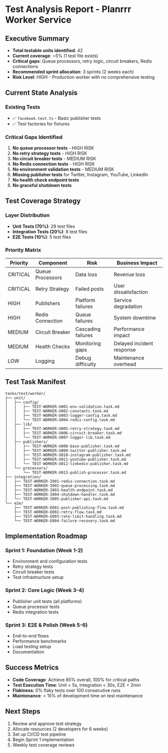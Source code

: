 # Test Analysis Report - Planrrr Worker Service

## Executive Summary

- **Total testable units identified**: 42
- **Current coverage**: ~5% (1 test file exists)
- **Critical gaps**: Queue processors, retry logic, circuit breakers, Redis connections
- **Recommended sprint allocation**: 3 sprints (2 weeks each)
- **Risk Level**: HIGH - Production worker with no comprehensive testing

## Current State Analysis

### Existing Tests
- ✅ `facebook.test.ts` - Basic publisher tests
- ✅ Test factories for fixtures

### Critical Gaps Identified
1. **No queue processor tests** - HIGH RISK
2. **No retry strategy tests** - HIGH RISK  
3. **No circuit breaker tests** - MEDIUM RISK
4. **No Redis connection tests** - HIGH RISK
5. **No environment validation tests** - MEDIUM RISK
6. **Missing publisher tests** for Twitter, Instagram, YouTube, LinkedIn
7. **No health check endpoint tests**
8. **No graceful shutdown tests**

## Test Coverage Strategy

### Layer Distribution
- **Unit Tests (70%)**: 29 test files
- **Integration Tests (20%)**: 8 test files
- **E2E Tests (10%)**: 5 test files

### Priority Matrix

| Priority | Component | Risk | Business Impact |
|----------|-----------|------|-----------------|
| CRITICAL | Queue Processors | Data loss | Revenue loss |
| CRITICAL | Retry Strategy | Failed posts | User dissatisfaction |
| HIGH | Publishers | Platform failures | Service degradation |
| HIGH | Redis Connection | Queue failures | System downtime |
| MEDIUM | Circuit Breaker | Cascading failures | Performance impact |
| MEDIUM | Health Checks | Monitoring gaps | Delayed incident response |
| LOW | Logging | Debug difficulty | Maintenance overhead |

## Test Task Manifest

```
tasks/test/worker/
├── unit/
│   ├── config/
│   │   ├── TEST-WORKER-U001-env-validation.task.md
│   │   ├── TEST-WORKER-U002-constants.task.md
│   │   ├── TEST-WORKER-U003-logger-config.task.md
│   │   └── TEST-WORKER-U004-redis-config.task.md
│   ├── lib/
│   │   ├── TEST-WORKER-U005-retry-strategy.task.md
│   │   ├── TEST-WORKER-U006-circuit-breaker.task.md
│   │   └── TEST-WORKER-U007-logger-lib.task.md
│   ├── publishers/
│   │   ├── TEST-WORKER-U008-base-publisher.task.md
│   │   ├── TEST-WORKER-U009-twitter-publisher.task.md
│   │   ├── TEST-WORKER-U010-instagram-publisher.task.md
│   │   ├── TEST-WORKER-U011-youtube-publisher.task.md
│   │   └── TEST-WORKER-U012-linkedin-publisher.task.md
│   └── processors/
│       └── TEST-WORKER-U013-publish-processor.task.md
├── integration/
│   ├── TEST-WORKER-I001-redis-connection.task.md
│   ├── TEST-WORKER-I002-queue-processing.task.md
│   ├── TEST-WORKER-I003-health-endpoint.task.md
│   ├── TEST-WORKER-I004-shutdown-handler.task.md
│   └── TEST-WORKER-I005-publisher-api.task.md
└── e2e/
    ├── TEST-WORKER-E001-post-publishing-flow.task.md
    ├── TEST-WORKER-E002-retry-flow.task.md
    ├── TEST-WORKER-E003-rate-limit-handling.task.md
    └── TEST-WORKER-E004-failure-recovery.task.md
```

## Implementation Roadmap

### Sprint 1: Foundation (Week 1-2)
- Environment and configuration tests
- Retry strategy tests
- Circuit breaker tests
- Test infrastructure setup

### Sprint 2: Core Logic (Week 3-4)
- Publisher unit tests (all platforms)
- Queue processor tests
- Redis integration tests

### Sprint 3: E2E & Polish (Week 5-6)
- End-to-end flows
- Performance benchmarks
- Load testing setup
- Documentation

## Success Metrics

- **Code Coverage**: Achieve 85% overall, 100% for critical paths
- **Test Execution Time**: Unit < 5s, Integration < 30s, E2E < 2min
- **Flakiness**: 0% flaky tests over 100 consecutive runs
- **Maintenance**: < 15% of development time on test maintenance

## Next Steps

1. Review and approve test strategy
2. Allocate resources (2 developers for 6 weeks)
3. Set up CI/CD test pipeline
4. Begin Sprint 1 implementation
5. Weekly test coverage reviews